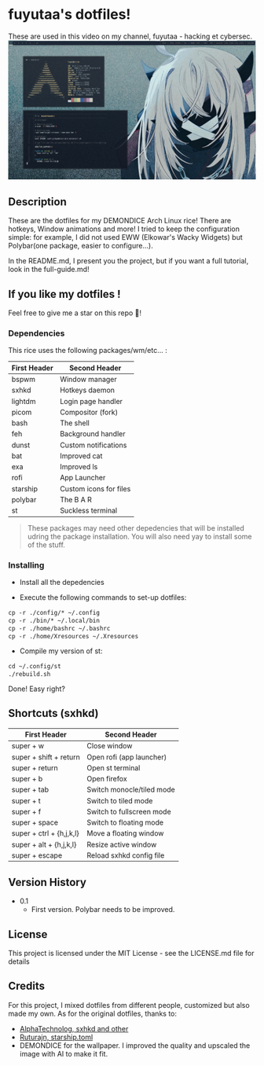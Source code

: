 # fuyutaa's dotfiles!

These are used in this video on my channel, fuyutaa - hacking et cybersec.
![rice preview](./PREVIEW-DEMONDICE-RICE-2.png)

## Description

These are the dotfiles for my DEMONDICE Arch Linux rice!
There are hotkeys, Window animations and more!
I tried to keep the configuration simple: for example, I did not used EWW (Elkowar's Wacky Widgets) but Polybar(one package, easier to configure...).

In the README.md, I present you the project, but if you want a full tutorial, look in the full-guide.md!

## If you like my dotfiles !

Feel free to give me a star on this repo 🙂!

### Dependencies

This rice uses the following packages/wm/etc... :

| First Header  | Second Header           |
| ------------- | ------------------------|
| bspwm         | Window manager          |
| sxhkd         | Hotkeys daemon          |
| lightdm       | Login page handler      |
| picom         | Compositor (fork)       |
| bash          | The shell               |
| feh           | Background handler      |
| dunst         | Custom notifications    |
| bat           | Improved cat            |
| exa           | Improved ls             |
| rofi          | App Launcher            |
| starship      | Custom icons for files  |
| polybar       | The B A R               |
| st            | Suckless terminal       |

> These packages may need other depedencies that will be installed udring the package installation.
> You will also need yay to install some of the stuff.

### Installing

* Install all the depedencies

* Execute the following commands to set-up dotfiles:
```shell
cp -r ./config/* ~/.config
cp -r ./bin/* ~/.local/bin
cp -r ./home/bashrc ~/.bashrc
cp -r ./home/Xresources ~/.Xresources
```

* Compile my version of st:
```shell
cd ~/.config/st
./rebuild.sh
```

Done! Easy right?

## Shortcuts (sxhkd)

| First Header             | Second Header               |
| -------------------------| ----------------------------|
| super + w                | Close window                |
| super + shift + return   | Open rofi (app launcher)    |
| super + return           | Open st terminal            |
| super + b                | Open firefox                |
| super + tab              | Switch monocle/tiled mode   |
| super + t                | Switch to tiled mode        |
| super + f                | Switch to fullscreen mode   |
| super + space            | Switch to floating mode     |
| super + ctrl + {h,j,k,l} | Move a floating window      |
| super + alt + {h,j,k,l}  | Resize active window        |
| super + escape           | Reload sxhkd config file    |


## Version History

* 0.1
    * First version. Polybar needs to be improved.

## License

This project is licensed under the MIT License - see the LICENSE.md file for details

## Credits
For this project, I mixed dotfiles from different people, customized but also made my own.
As for the original dotfiles, thanks to:
* [AlphaTechnolog, sxhkd and other](https://github.com/AlphaTechnolog/dotfiles)
* [Ruturajn, starship.toml](https://gist.github.com/PurpleBooth/109311bb0361f32d87a2)
* DEMONDICE for the wallpaper. I improved the quality and upscaled the image with AI to make it fit.